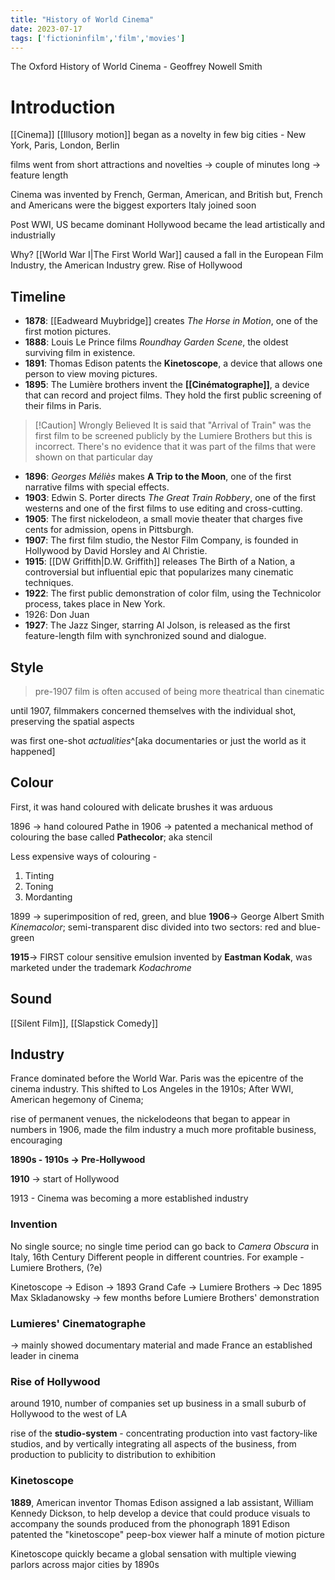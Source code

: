 ```yaml
---
title: "History of World Cinema"
date: 2023-07-17
tags: ['fictioninfilm','film','movies']
---
```

The Oxford History of World Cinema - Geoffrey Nowell Smith

# Introduction

[[Cinema]]
[[Illusory motion]]
began as a novelty in few big cities - New York, Paris, London, Berlin

films went from short attractions and novelties -> couple of minutes long -> feature length

Cinema was invented by French, German, American, and British but, French and Americans were the biggest exporters 
Italy joined soon

Post WWI, US became dominant
Hollywood became the lead artistically and industrially

Why? 
[[World War I|The First World War]] caused a fall in the European Film Industry, the American Industry grew. Rise of Hollywood

## Timeline 
- **1878**: [[Eadweard Muybridge]] creates *The Horse in Motion*, one of the first motion pictures.
- **1888**: Louis Le Prince films *Roundhay Garden Scene*, the oldest surviving film in existence.
- **1891**: Thomas Edison patents the **Kinetoscope**, a device that allows one person to view moving pictures.
- **1895**: The Lumière brothers invent the **[[Cinématographe]]**, a device that can record and project films. They hold the first public screening of their films in Paris.

>[!Caution] Wrongly Believed
>It is said that "Arrival of Train" was the first film to be screened publicly by the Lumiere Brothers but this is incorrect. There's no evidence that it was part of the films that were shown on that particular day

- **1896**: *Georges Méliès* makes **A Trip to the Moon**, one of the first narrative films with special effects.
- **1903**: Edwin S. Porter directs *The Great Train Robbery*, one of the first westerns and one of the first films to use editing and cross-cutting.
- **1905**: The first nickelodeon, a small movie theater that charges five cents for admission, opens in Pittsburgh.
- **1907**: The first film studio, the Nestor Film Company, is founded in Hollywood by David Horsley and Al Christie.
- **1915**: [[DW Griffith|D.W. Griffith]] releases The Birth of a Nation, a controversial but influential epic that popularizes many cinematic techniques.
- **1922**: The first public demonstration of color film, using the Technicolor process, takes place in New York.
- 1926: Don Juan
- **1927**: The Jazz Singer, starring Al Jolson, is released as the first feature-length film with synchronized sound and dialogue.

## Style

> pre-1907 film is often accused of being more theatrical than cinematic

until 1907, filmmakers concerned themselves with the individual shot, preserving the spatial aspects

was first one-shot *actualities*^[aka documentaries or just the world as it happened]

## Colour
First, it was hand coloured with delicate brushes
it was arduous

1896 -> hand coloured 
Pathe in 1906 -> patented a mechanical method of colouring the base called **Pathecolor**; aka stencil

Less expensive ways of colouring - 
1. Tinting
2. Toning
3. Mordanting

1899 -> superimposition of red, green, and blue 
**1906**-> George Albert Smith *Kinemacolor*; semi-transparent disc divided into two sectors: red and blue-green

**1915**-> FIRST colour sensitive emulsion invented by **Eastman Kodak**, was marketed under the trademark *Kodachrome*

## Sound
[[Silent Film]], [[Slapstick Comedy]]


## Industry

France dominated before the World War. Paris was the epicentre of the cinema industry. This shifted to Los Angeles in the 1910s; After WWI, American hegemony of Cinema;  


rise of permanent venues, the nickelodeons that began to appear in numbers in 1906, made the film industry a much more profitable business, encouraging

**1890s - 1910s -> Pre-Hollywood**

**1910** -> start of Hollywood

1913 - Cinema was becoming a more established industry 

### Invention
No single source; no single time period 
can go back to *Camera Obscura* in Italy, 16th Century
Different people in different countries. For example - Lumiere Brothers, (?e)

Kinetoscope -> Edison -> 1893
Grand Cafe -> Lumiere Brothers -> Dec 1895
Max Skladanowsky -> few months before Lumiere Brothers' demonstration


### Lumieres' Cinematographe
-> mainly showed documentary material 
and made France an established leader in cinema
### Rise of Hollywood
around 1910, number of companies set up business in a small suburb of Hollywood to the west of LA

rise of the **studio-system** - concentrating production into vast factory-like studios, and by vertically
integrating all aspects of the business, from production to publicity to distribution to
exhibition
### Kinetoscope
**1889**, American inventor Thomas Edison assigned a lab assistant, William Kennedy Dickson, to help develop a device that could produce visuals to accompany the sounds produced from the phonograph
1891 Edison patented the "kinetoscope"
peep-box viewer
half a minute of motion picture

Kinetoscope quickly became a global sensation with multiple viewing parlors across major cities by 1890s



